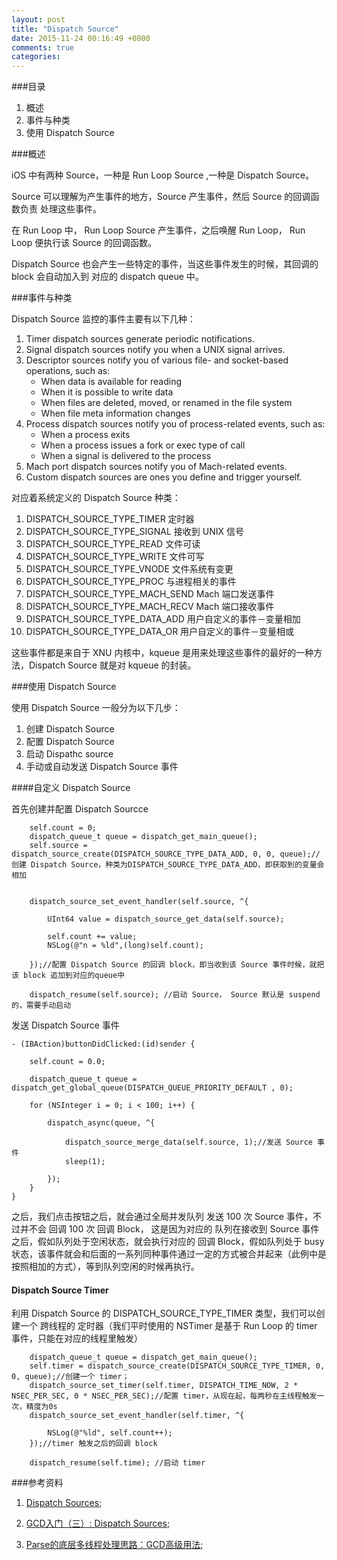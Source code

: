 ```yaml
---
layout: post
title: "Dispatch Source"
date: 2015-11-24 00:16:49 +0800
comments: true
categories: 
---
```


###目录
1. 概述
2. 事件与种类
3. 使用 Dispatch Source

###概述

iOS 中有两种 Source，一种是 Run Loop Source ,一种是 Dispatch Source。

Source 可以理解为产生事件的地方，Source 产生事件，然后 Source 的回调函数负责 处理这些事件。

在 Run Loop 中， Run Loop Source 产生事件，之后唤醒 Run Loop， Run Loop 便执行该 Source 的回调函数。

Dispatch Source 也会产生一些特定的事件，当这些事件发生的时候，其回调的 block 会自动加入到 对应的 dispatch queue 中。

###事件与种类

Dispatch Source 监控的事件主要有以下几种：

1. Timer dispatch sources generate periodic notifications.
2. Signal dispatch sources notify you when a UNIX signal arrives.
3. Descriptor sources notify you of various file- and socket-based operations, such as:
    *  When data is available for reading
    *  When it is possible to write data
    *  When files are deleted, moved, or renamed in the file system
    *  When file meta information changes
4. Process dispatch sources notify you of process-related events, such as:
    * When a process exits
    * When a process issues a fork or exec type of call
    * When a signal is delivered to the process
5. Mach port dispatch sources notify you of Mach-related events.
6. Custom dispatch sources are ones you define and trigger yourself.

对应着系统定义的 Dispatch Source 种类：

1.  DISPATCH_SOURCE_TYPE_TIMER 定时器
2.  DISPATCH_SOURCE_TYPE_SIGNAL 接收到 UNIX 信号
3.  DISPATCH_SOURCE_TYPE_READ 文件可读
4.  DISPATCH_SOURCE_TYPE_WRITE 文件可写
5.  DISPATCH_SOURCE_TYPE_VNODE 文件系统有变更
6.  DISPATCH_SOURCE_TYPE_PROC 与进程相关的事件
7.  DISPATCH_SOURCE_TYPE_MACH_SEND  Mach 端口发送事件
8.  DISPATCH_SOURCE_TYPE_MACH_RECV  Mach 端口接收事件
9.  DISPATCH_SOURCE_TYPE_DATA_ADD 用户自定义的事件－变量相加
10. DISPATCH_SOURCE_TYPE_DATA_OR  用户自定义的事件－变量相或


这些事件都是来自于 XNU 内核中，kqueue 是用来处理这些事件的最好的一种方法，Dispatch Source 就是对 kqueue 的封装。

###使用 Dispatch Source

使用 Dispatch Source 一般分为以下几步：

1. 创建 Dispatch Source 
2. 配置 Dispatch Source
3. 启动 Dispathc source
4. 手动或自动发送 Dispatch Source 事件

####自定义 Dispatch Source

首先创建并配置 Dispatch Sourcce

```
    self.count = 0;
    dispatch_queue_t queue = dispatch_get_main_queue();
    self.source = dispatch_source_create(DISPATCH_SOURCE_TYPE_DATA_ADD, 0, 0, queue);//创建 Dispatch Source，种类为DISPATCH_SOURCE_TYPE_DATA_ADD，即获取到的变量会相加
    
    
    dispatch_source_set_event_handler(self.source, ^{
    
        UInt64 value = dispatch_source_get_data(self.source);
        
        self.count += value;
        NSLog(@"n = %ld",(long)self.count);
        
    });//配置 Dispatch Source 的回调 block，即当收到该 Source 事件时候，就把该 block 追加到对应的queue中
    
    dispatch_resume(self.source); //启动 Source， Source 默认是 suspend 的，需要手动启动
```

发送 Dispatch Source 事件
```
- (IBAction)buttonDidClicked:(id)sender {
    
    self.count = 0.0;
    
    dispatch_queue_t queue = dispatch_get_global_queue(DISPATCH_QUEUE_PRIORITY_DEFAULT , 0);
    
    for (NSInteger i = 0; i < 100; i++) {
        
        dispatch_async(queue, ^{
            
            dispatch_source_merge_data(self.source, 1);//发送 Source 事件
            sleep(1);
            
        });
    }
}
```

之后，我们点击按钮之后，就会通过全局并发队列 发送 100 次 Source 事件，不过并不会 回调 100 次 回调 Block， 这是因为对应的 队列在接收到 Source 事件之后，假如队列处于空闲状态，就会执行对应的 回调 Block，假如队列处于 busy 状态，该事件就会和后面的一系列同种事件通过一定的方式被合并起来（此例中是按照相加的方式），等到队列空闲的时候再执行。


#### Dispatch Source Timer

利用 Dispatch Source 的 DISPATCH_SOURCE_TYPE_TIMER 类型，我们可以创建一个 跨线程的 定时器（我们平时使用的 NSTimer 是基于 Run Loop 的 timer 事件，只能在对应的线程里触发）

```
    dispatch_queue_t queue = dispatch_get_main_queue();
    self.timer = dispatch_source_create(DISPATCH_SOURCE_TYPE_TIMER, 0, 0, queue);//创建一个 timer；
    dispatch_source_set_timer(self.timer, DISPATCH_TIME_NOW, 2 * NSEC_PER_SEC, 0 * NSEC_PER_SEC);//配置 timer，从现在起，每两秒在主线程触发一次，精度为0s
    dispatch_source_set_event_handler(self.timer, ^{
        
        NSLog(@"%ld", self.count++);
    });//timer 触发之后的回调 block
    
    dispatch_resume(self.time); //启动 timer
```



###参考资料
1. [Dispatch Sources](https://developer.apple.com/library/mac/documentation/General/Conceptual/ConcurrencyProgrammingGuide/GCDWorkQueues/GCDWorkQueues.html);

2. [GCD入门（三）: Dispatch Sources](http://www.dreamingwish.com/article/grand-central-dispatch-basic-3.html);

3. [Parse的底层多线程处理思路：GCD高级用法](https://github.com/ChenYilong/ParseSourceCodeStudy/blob/master/01_Parse的多线程处理思路/Parse的底层多线程处理思路.md);

